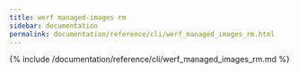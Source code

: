 ```yaml
---
title: werf managed-images rm
sidebar: documentation
permalink: documentation/reference/cli/werf_managed_images_rm.html
---
```


{% include /documentation/reference/cli/werf_managed_images_rm.md %}
